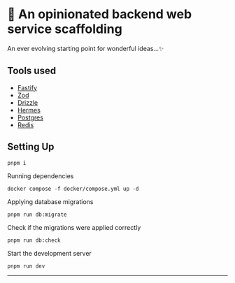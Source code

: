 # 🚀 An opinionated backend web service scaffolding

An ever evolving starting point for wonderful ideas...✨

## Tools used

- [Fastify](https://github.com/fastify/fastify)
- [Zod](https://github.com/colinhacks/zod)
- [Drizzle](https://github.com/drizzle-team/drizzle-orm)
- [Hermes](https://github.com/SwarnimWalavalkar/hermes)
- [Postgres](https://www.postgresql.org/)
- [Redis](https://redis.io/)

## Setting Up

```
pnpm i
```

Running dependencies

```
docker compose -f docker/compose.yml up -d
```

Applying database migrations

```
pnpm run db:migrate
```

Check if the migrations were applied correctly

```
pnpm run db:check
```

Start the development server

```
pnpm run dev
```

---
